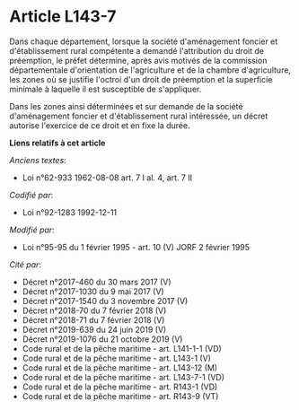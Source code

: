 # Article L143-7

Dans chaque département, lorsque la société d'aménagement foncier et d'établissement rural compétente a demandé l'attribution
du droit de préemption, le préfet détermine, après avis motivés de la commission départementale d'orientation de
l'agriculture et de la chambre d'agriculture, les zones où se justifie l'octroi d'un droit de préemption et la superficie
minimale à laquelle il est susceptible de s'appliquer.

Dans les zones ainsi déterminées et sur demande de la société d'aménagement foncier et d'établissement rural intéressée, un
décret autorise l'exercice de ce droit et en fixe la durée.

**Liens relatifs à cet article**

_Anciens textes_:

  - Loi n°62-933 1962-08-08 art. 7 I al. 4, art. 7 II

_Codifié par_:

  - Loi n°92-1283 1992-12-11

_Modifié par_:

  - Loi n°95-95 du 1 février 1995 - art. 10 (V) JORF 2 février 1995

_Cité par_:

  - Décret n°2017-460 du 30 mars 2017 (V)
  - Décret n°2017-1030 du 9 mai 2017 (V)
  - Décret n°2017-1540 du 3 novembre 2017 (V)
  - Décret n°2018-70 du 7 février 2018 (V)
  - Décret n°2018-71 du 7 février 2018 (V)
  - Décret n°2019-639 du 24 juin 2019 (V)
  - Décret n°2019-1076 du 21 octobre 2019 (V)
  - Code rural et de la pêche maritime - art. L141-1-1 (VD)
  - Code rural et de la pêche maritime - art. L143-1 (V)
  - Code rural et de la pêche maritime - art. L143-12 (M)
  - Code rural et de la pêche maritime - art. L143-7-1 (VD)
  - Code rural et de la pêche maritime - art. R143-1 (VD)
  - Code rural et de la pêche maritime - art. R143-9 (VT)

